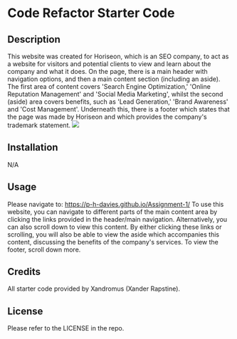 # Code Refactor Starter Code

## Description

This website was created for Horiseon, which is an SEO company, to act as a website for visitors and potential clients to view and learn about the company and what it does. On the page, there is a main header with navigation options, and then a main content section (including an aside). The first area of content covers 'Search Engine Optimization,' 'Online Reputation Management' and 'Social Media Marketing', whilst the second (aside) area covers benefits, such as 'Lead Generation,' 'Brand Awareness' and 'Cost Management'. Underneath this, there is a footer which states that the page was made by Horiseon and which provides the company's trademark statement. 
<img src=".Develop/assets/images/site.png">

## Installation

N/A

## Usage
Please navigate to: https://p-h-davies.github.io/Assignment-1/
To use this website, you can navigate to different parts of the main content area by clicking the links provided in the header/main navigation. Alternatively, you can also scroll down to view this content. By either clicking these links or scrolling, you will also be able to view the aside which accompanies this content, discussing the benefits of the company's services. To view the footer, scroll down more.

## Credits

All starter code provided by Xandromus (Xander Rapstine).

## License

Please refer to the LICENSE in the repo.